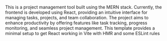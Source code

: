 This is a project management tool built using the MERN stack. Currently, the frontend is developed using React, providing an intuitive interface for managing tasks, projects, and team collaboration. The project aims to enhance productivity by offering features like task tracking, progress monitoring, and seamless project management.
This template provides a minimal setup to get React working in Vite with HMR and some ESLint rules
